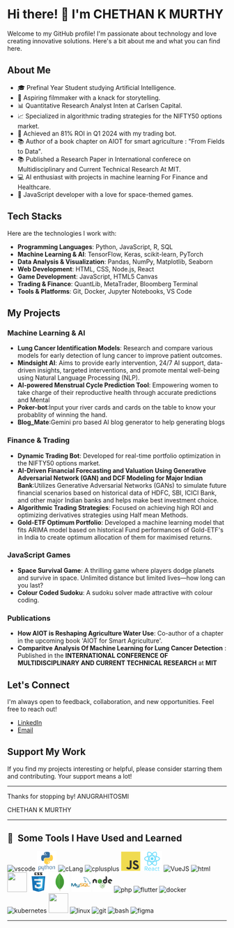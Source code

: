 # Hi there! 👋 I'm CHETHAN K MURTHY 

Welcome to my GitHub profile! I'm passionate about technology and love creating innovative solutions. Here's a bit about me and what you can find here.

## About Me

- 🎓 Prefinal Year Student studying Artificial Intelligence.
- 🎥 Aspiring filmmaker with a knack for storytelling.
- 📊 Quantitative Research Analyst Inten at Carlsen Capital.
- 📈 Specialized in algorithmic trading strategies for the NIFTY50 options market.
- 🚀 Achieved an 81% ROI in Q1 2024 with my trading bot.
- 📚 Author of a book chapter on AIOT for smart agriculture : "From Fields to Data".
- 📚 Published a Research Paper in International conferece on Multidisciplinary and Current Technical Research At MIT.
- 💻 AI enthusiast with projects in machine learning For Finance and Healthcare.
- 🌌 JavaScript developer with a love for space-themed games.

## Tech Stacks

Here are the technologies I work with:

- **Programming Languages**: Python, JavaScript, R, SQL
- **Machine Learning & AI**: TensorFlow, Keras, scikit-learn, PyTorch
- **Data Analysis & Visualization**: Pandas, NumPy, Matplotlib, Seaborn
- **Web Development**: HTML, CSS, Node.js, React
- **Game Development**: JavaScript, HTML5 Canvas
- **Trading & Finance**: QuantLib, MetaTrader, Bloomberg Terminal
- **Tools & Platforms**: Git, Docker, Jupyter Notebooks, VS Code

## My Projects

### Machine Learning & AI

- **Lung Cancer Identification Models**: Research and compare various models for early detection of lung cancer to improve patient outcomes.
- **Mindsight AI**: Aims to provide early intervention, 24/7 AI support, data-driven insights, targeted interventions, and promote mental well-being using  Natural Language Processing (NLP).
- **AI-powered Menstrual Cycle Prediction Tool**: Empowering women to take charge of their reproductive health through accurate predictions and Mental  
- **Poker-bot**:Input your river cards and cards on the table to know your probablity of winning the hand.
- **Blog_Mate**:Gemini pro based AI blog generator to help generating blogs 

### Finance & Trading
- **Dynamic Trading Bot**: Developed for real-time portfolio optimization in the NIFTY50 options market.
- **AI-Driven Financial Forecasting and Valuation Using Generative Adversarial Network (GAN) and DCF Modeling for Major Indian Bank**:Utilizes Generative Adversarial Networks (GANs) to simulate future financial scenarios based on 
  historical data of HDFC, SBI, ICICI Bank, and other major Indian banks and helps make best investment choice.
- **Algorithmic Trading Strategies**: Focused on achieving high ROI and optimizing derivatives strategies using Half mean Methods.
- **Gold-ETF Optimum Portfolio**: Developed a machine learning model that fits ARIMA model based on historical Fund performances of Gold-ETF's in India to create optimum allocation of them for maximised returns.

### JavaScript Games

- **Space Survival Game**: A thrilling game where players dodge planets and survive in space. Unlimited distance but limited lives—how long can you last?
- **Colour Coded Sudoku**: A sudoku solver made attractive with colour coding.

### Publications

- **How AIOT is Reshaping Agriculture Water Use**: Co-author of a chapter in the upcoming book 'AIOT for Smart Agriculture'.
- **Comparitve Analysis Of Machine Learning for Lung Cancer Detection** : Published in the **INTERNATIONAL CONFERENCE OF MULTIDISCIPLINARY AND CURRENT TECHNICAL RESEARCH** at **MIT**

## Let's Connect

I'm always open to feedback, collaboration, and new opportunities. Feel free to reach out!

- [LinkedIn](https://www.linkedin.com/in/chethan-k-murthy-37b023319/)
- [Email](mailto:chethankeshavmurthy@gmail.com)

## Support My Work

If you find my projects interesting or helpful, please consider starring them and contributing. Your support means a lot!

---


Thanks for stopping by! 
ANUGRAHITOSMI 

CHETHAN K MURTHY 

---
<h2> 🚀 &nbsp;Some Tools I Have Used and Learned</h2>
<p align="left">
<img src="https://cdn.jsdelivr.net/gh/devicons/devicon/icons/vscode/vscode-original.svg" alt="vscode" width="45" height="45"/>
<img src="https://raw.githubusercontent.com/devicons/devicon/master/icons/python/python-original-wordmark.svg" alt="python" width="45" height="45"/>
<img src="https://cdn.jsdelivr.net/gh/devicons/devicon/icons/c/c-original.svg" alt="cLang" width="45" height="45"/>
<img src="https://cdn.jsdelivr.net/gh/devicons/devicon/icons/cplusplus/cplusplus-original.svg" alt="cplusplus" width="45" height="45"/>
<img src="https://raw.githubusercontent.com/devicons/devicon/master/icons/javascript/javascript-original.svg" alt="javascript" width="45" height="45" />
<img src="https://raw.githubusercontent.com/devicons/devicon/master/icons/react/react-original-wordmark.svg" alt="react" width="45" height="45" />
<img src="https://cdn.jsdelivr.net/gh/devicons/devicon/icons/vuejs/vuejs-original-wordmark.svg" alt="VueJS" width="45" height="45"/>
<img src="https://cdn.jsdelivr.net/gh/devicons/devicon/icons/html5/html5-original.svg" alt="html" width="45" height="45"/>
<img src="https://cdn.jsdelivr.net/gh/devicons/devicon@latest/icons/bootstrap/bootstrap-original-wordmark.svg" width="45" height="45" />
<img src="https://raw.githubusercontent.com/devicons/devicon/master/icons/css3/css3-original-wordmark.svg" alt="css3" width="45" height="45" />
<img src="https://raw.githubusercontent.com/devicons/devicon/master/icons/mongodb/mongodb-original.svg" alt="mongodb" width="45" height="45" />
<img src="https://raw.githubusercontent.com/devicons/devicon/master/icons/mysql/mysql-original-wordmark.svg" alt="mysql" width="45" height="45" />
<img src="https://raw.githubusercontent.com/devicons/devicon/master/icons/nodejs/nodejs-original-wordmark.svg" alt="nodejs" width="45" height="45" />
<img src="https://cdn.jsdelivr.net/gh/devicons/devicon/icons/php/php-original.svg" alt="php" width="45" height="45"/>
<img src="https://cdn.jsdelivr.net/gh/devicons/devicon/icons/flutter/flutter-original.svg" alt="flutter" width="45" height="45"/>
<img src="https://cdn.jsdelivr.net/gh/devicons/devicon/icons/docker/docker-original.svg" alt="docker" width="45" height="45"/>
<img src="https://cdn.jsdelivr.net/gh/devicons/devicon/icons/kubernetes/kubernetes-plain.svg" alt="kubernetes" width="45" height="45"/>
<img src="https://cdn.jsdelivr.net/gh/devicons/devicon/icons/amazonwebservices/amazonwebservices-plain-wordmark.svg" width="45" height="45"/>
<img src="https://cdn.jsdelivr.net/gh/devicons/devicon/icons/linux/linux-original.svg" alt="linux" width="45" height="45"/>       
<img src="https://cdn.jsdelivr.net/gh/devicons/devicon/icons/git/git-original.svg" alt="git" width="45" height="45"/>
<img src="https://cdn.jsdelivr.net/gh/devicons/devicon/icons/bash/bash-original.svg" alt="bash" width="45" height="45"/>
<img src="https://cdn.jsdelivr.net/gh/devicons/devicon/icons/figma/figma-original.svg" alt="figma" width="45" height="45"/>   
</p>

---
